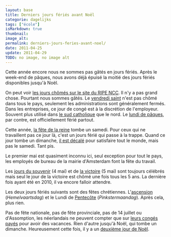 ```yaml
---
layout: base
title: Derniers jours fériés avant Noël
categorie: dagelijks
tags: ["école"]
isMarkdown: true
thumbnail: 
image_alt: 
permalink: derniers-jours-feries-avant-noel/
date: 2011-04-25
update: 2011-04-29
TODO: no image, no image alt
---
```


Cette année encore nous ne sommes pas gâtés en jours fériés. Après le week-end de pâques, nous avons déjà épuisé la moitié des jours fériés disponibles jusqu'à Noël.

<!--excerpt-->

On peut voir [les jours chômés sur le site du RIPE NCC](http://www.ripe.net/lir-services/ncc/contact/public-holidays). Il n'y a pas grand chose. Pourtant nous sommes gâtés. Le [vendredi saint](/vendredi-saint-est-ferie-ou-pas) n'est pas chômé dans tous le pays, seulement les administrations sont généralement fermés. Dans les entreprises, ce jour de congé est à la discrétion de l'employeur. Souvent plus utilisé dans [le sud catholique](/catholiques-et-protestants) que le nord. Le [lundi de pâques](/c-est-le-deuxieme), par contre, est officiellement férié partout.

Cette année, [la fête de la reine](/?q=koninginnedag) tombe un samedi. Pour ceux qui ne travaillent pas ce jour là, c'est un jours férié qui passe à la trappe. Quand ce jour tombe un dimanche, [il est décalé](/koninginnedag) pour satisfaire tout le monde, mais pas le samedi. Tant pis.

Le premier mai est quasiment inconnu ici, seul exception pour tout le pays, les employés de bureau de la mairie d'Amsterdam font la fête du travail.

Les [jours du souvenir](/dodenherdenking-le-jour-du-souvenir) (4 mai) et de [la victoire](/le-prinsenvlag-aux-fenetres) (5 mai) sont toujours célébrés mais seul le jour de la victoire est chômé une fois tous les 5 ans. La dernière fois ayant été en 2010, il va encore falloir attendre.

Les deux jours fériés suivants sont des fêtes chrétiennes. L'[ascension](http://fr.wikipedia.org/wiki/Ascension_%28f%C3%AAte%29) (*Hemelvaartsdag*) et le Lundi de [Pentecôte](http://fr.wikipedia.org/wiki/Pentec%C3%B4te) (*Pinkstermaandag*). Après cela, plus rien.

Pas de fête nationale, pas de fête provinciale, pas de 14 juillet ou d'Assomption, les néerlandais ne peuvent compter que sur [leurs congés payés](/nouveau-mot-vakantiegeld) pour avoir des vacances. Rien d'autre jusqu'à Noël, qui tombe un dimanche. Heureusement cette fois, il y a un [deuxième jour de Noël](/dweede-kerstmis-is-boxing-day).
